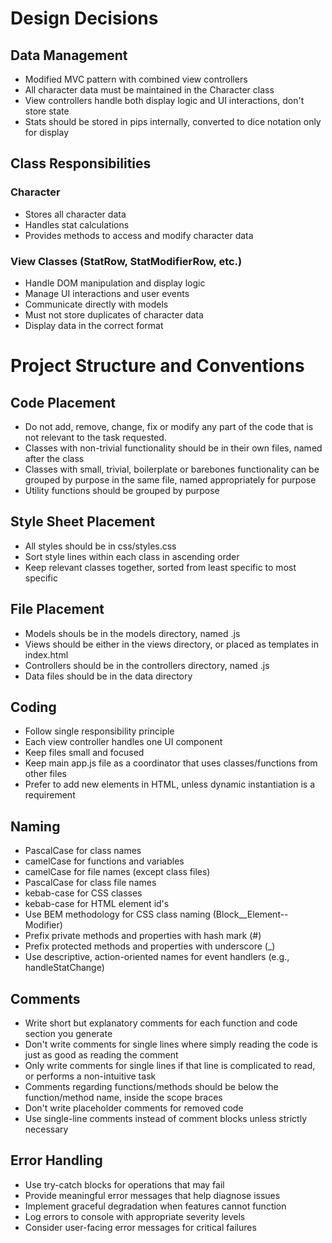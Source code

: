 # Design Decisions
## Data Management
- Modified MVC pattern with combined view controllers
- All character data must be maintained in the Character class
- View controllers handle both display logic and UI interactions, don't store state
- Stats should be stored in pips internally, converted to dice notation only for display

## Class Responsibilities
### Character
- Stores all character data
- Handles stat calculations
- Provides methods to access and modify character data

### View Classes (StatRow, StatModifierRow, etc.)
- Handle DOM manipulation and display logic
- Manage UI interactions and user events
- Communicate directly with models
- Must not store duplicates of character data
- Display data in the correct format

# Project Structure and Conventions
## Code Placement
- Do not add, remove, change, fix or modify any part of the code that is not relevant to the task requested.
- Classes with non-trivial functionality should be in their own files, named after the class
- Classes with small, trivial, boilerplate or barebones functionality can be grouped by purpose in the same file, named appropriately for purpose
- Utility functions should be grouped by purpose

## Style Sheet Placement
- All styles should be in css/styles.css
- Sort style lines within each class in ascending order
- Keep relevant classes together, sorted from least specific to most specific

## File Placement
- Models shouls be in the models directory, named <model>.js
- Views should be either in the views directory, or placed as templates in index.html
- Controllers should be in the controllers directory, named <view>.js
- Data files should be in the data directory

## Coding
- Follow single responsibility principle
- Each view controller handles one UI component
- Keep files small and focused
- Keep main app.js file as a coordinator that uses classes/functions from other files
- Prefer to add new elements in HTML, unless dynamic instantiation is a requirement

## Naming
- PascalCase for class names
- camelCase for functions and variables
- camelCase for file names (except class files)
- PascalCase for class file names
- kebab-case for CSS classes
- kebab-case for HTML element id's
- Use BEM methodology for CSS class naming (Block__Element--Modifier)
- Prefix private methods and properties with hash mark (#)
- Prefix protected methods and properties with underscore (_)
- Use descriptive, action-oriented names for event handlers (e.g., handleStatChange)

## Comments
- Write short but explanatory comments for each function and code section you generate
- Don't write comments for single lines where simply reading the code is just as good as reading the comment
- Only write comments for single lines if that line is complicated to read, or performs a non-intuitive task
- Comments regarding functions/methods should be below the function/method name, inside the scope braces
- Don't write placeholder comments for removed code
- Use single-line comments instead of comment blocks unless strictly necessary

## Error Handling
- Use try-catch blocks for operations that may fail
- Provide meaningful error messages that help diagnose issues
- Implement graceful degradation when features cannot function
- Log errors to console with appropriate severity levels
- Consider user-facing error messages for critical failures
